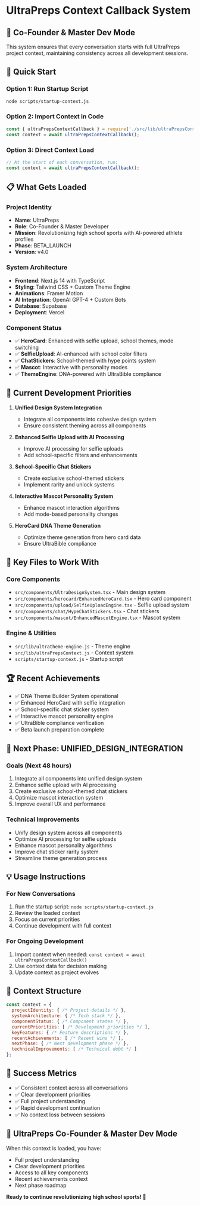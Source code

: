 # UltraPreps Context Callback System

## 🏈 Co-Founder & Master Dev Mode

This system ensures that every conversation starts with full UltraPreps project context, maintaining consistency across all development sessions.

## 🚀 Quick Start

### Option 1: Run Startup Script
```bash
node scripts/startup-context.js
```

### Option 2: Import Context in Code
```javascript
const { ultraPrepsContextCallback } = require('./src/lib/ultraPrepsContext');
const context = await ultraPrepsContextCallback();
```

### Option 3: Direct Context Load
```javascript
// At the start of each conversation, run:
const context = await ultraPrepsContextCallback();
```

## 📋 What Gets Loaded

### Project Identity
- **Name**: UltraPreps
- **Role**: Co-Founder & Master Developer
- **Mission**: Revolutionizing high school sports with AI-powered athlete profiles
- **Phase**: BETA_LAUNCH
- **Version**: v4.0

### System Architecture
- **Frontend**: Next.js 14 with TypeScript
- **Styling**: Tailwind CSS + Custom Theme Engine
- **Animations**: Framer Motion
- **AI Integration**: OpenAI GPT-4 + Custom Bots
- **Database**: Supabase
- **Deployment**: Vercel

### Component Status
- ✅ **HeroCard**: Enhanced with selfie upload, school themes, mode switching
- ✅ **SelfieUpload**: AI-enhanced with school color filters
- ✅ **ChatStickers**: School-themed with hype points system
- ✅ **Mascot**: Interactive with personality modes
- ✅ **ThemeEngine**: DNA-powered with UltraBible compliance

## 🎯 Current Development Priorities

1. **Unified Design System Integration**
   - Integrate all components into cohesive design system
   - Ensure consistent theming across all components

2. **Enhanced Selfie Upload with AI Processing**
   - Improve AI processing for selfie uploads
   - Add school-specific filters and enhancements

3. **School-Specific Chat Stickers**
   - Create exclusive school-themed stickers
   - Implement rarity and unlock systems

4. **Interactive Mascot Personality System**
   - Enhance mascot interaction algorithms
   - Add mode-based personality changes

5. **HeroCard DNA Theme Generation**
   - Optimize theme generation from hero card data
   - Ensure UltraBible compliance

## 📁 Key Files to Work With

### Core Components
- `src/components/UltraDesignSystem.tsx` - Main design system
- `src/components/herocard/EnhancedHeroCard.tsx` - Hero card component
- `src/components/upload/SelfieUploadEngine.tsx` - Selfie upload system
- `src/components/chat/HypeChatStickers.tsx` - Chat stickers
- `src/components/mascot/EnhancedMascotEngine.tsx` - Mascot system

### Engine & Utilities
- `src/lib/ultratheme-engine.js` - Theme engine
- `src/lib/ultraPrepsContext.js` - Context system
- `scripts/startup-context.js` - Startup script

## 🏆 Recent Achievements

- ✅ DNA Theme Builder System operational
- ✅ Enhanced HeroCard with selfie integration
- ✅ School-specific chat sticker system
- ✅ Interactive mascot personality engine
- ✅ UltraBible compliance verification
- ✅ Beta launch preparation complete

## 🚀 Next Phase: UNIFIED_DESIGN_INTEGRATION

### Goals (Next 48 hours)
1. Integrate all components into unified design system
2. Enhance selfie upload with AI processing
3. Create exclusive school-themed chat stickers
4. Optimize mascot interaction system
5. Improve overall UX and performance

### Technical Improvements
- Unify design system across all components
- Optimize AI processing for selfie uploads
- Enhance mascot personality algorithms
- Improve chat sticker rarity system
- Streamline theme generation process

## 💡 Usage Instructions

### For New Conversations
1. Run the startup script: `node scripts/startup-context.js`
2. Review the loaded context
3. Focus on current priorities
4. Continue development with full context

### For Ongoing Development
1. Import context when needed: `const context = await ultraPrepsContextCallback()`
2. Use context data for decision making
3. Update context as project evolves

## 🔧 Context Structure

```javascript
const context = {
  projectIdentity: { /* Project details */ },
  systemArchitecture: { /* Tech stack */ },
  componentStatus: { /* Component states */ },
  currentPriorities: [ /* Development priorities */ ],
  keyFeatures: { /* Feature descriptions */ },
  recentAchievements: [ /* Recent wins */ ],
  nextPhase: { /* Next development phase */ },
  technicalImprovements: [ /* Technical debt */ ]
};
```

## 🎯 Success Metrics

- ✅ Consistent context across all conversations
- ✅ Clear development priorities
- ✅ Full project understanding
- ✅ Rapid development continuation
- ✅ No context loss between sessions

## 🏈 UltraPreps Co-Founder & Master Dev Mode

When this context is loaded, you have:
- Full project understanding
- Clear development priorities
- Access to all key components
- Recent achievements context
- Next phase roadmap

**Ready to continue revolutionizing high school sports! 🚀** 